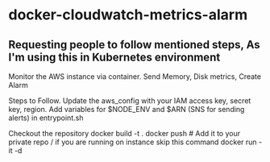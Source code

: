 # docker-cloudwatch-metrics-alarm
## Requesting people to follow mentioned steps, As I'm using this in Kubernetes environment
Monitor the AWS instance via container. Send Memory, Disk metrics, Create Alarm

Steps to Follow.
Update the aws_config with your IAM access key, secret key, region. 
Add variables for $NODE_ENV and $ARN (SNS for sending alerts) in entrypoint.sh

Checkout the repository
docker build -t <docker repo:version> .
docker push <docker repo:version>  # Add it to your private repo / if you are running on instance skip this command
docker run -it <docker repo:version> -d
